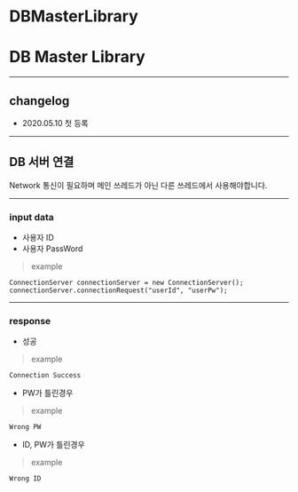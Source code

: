 # DBMasterLibrary
# DB Master Library

----

## changelog
* 2020.05.10 첫 등록

----

## DB 서버 연결
Network 통신이 필요하며 메인 쓰레드가 아닌 다른 쓰레드에서 사용해야합니다.


----

### input data

* 사용자 ID
* 사용자 PassWord

>example

    ConnectionServer connectionServer = new ConnectionServer();
    connectionServer.connectionRequest("userId", "userPw");
  
----
### response

* 성공

>example
    
    Connection Success

* PW가 틀린경우

>example
    
    Wrong PW



* ID, PW가 틀린경우

>example

    Wrong ID

